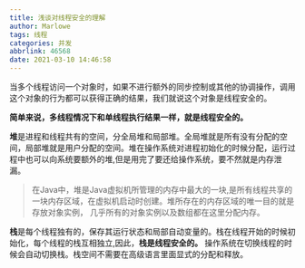 ```yaml
---
title: 浅谈对线程安全的理解
author: Marlowe
tags: 线程
categories: 并发
abbrlink: 46568
date: 2021-03-10 14:46:58
---
```

当多个线程访问一个对象时，如果不进行额外的同步控制或其他的协调操作，调用这个对象的行为都可以获得正确的结果，我们就说这个对象是线程安全的。
<!--more-->
**简单来说，多线程情况下和单线程执行结果一样，就是线程安全的。**

**堆**是进程和线程共有的空间，分全局堆和局部堆。全局堆就是所有没有分配的空间，局部堆就是用户分配的空间。堆在操作系统对进程初始化的时候分配，运行过程中也可以向系统要额外的堆,但是用完了要还给操作系统，要不然就是内存泄漏。

> 在Java中，堆是Java虚拟机所管理的内存中最大的一块,是所有线程共享的一块内存区域，在虚拟机启动时创建。堆所存在的内存区域的唯一目的就是存放对象实例， 几乎所有的对象实例以及数组都在这里分配内存。

**栈**是每个线程独有的，保存其运行状态和局部自动变量的。栈在线程开始的时候初始化，每个线程的栈互相独立,因此，**栈是线程安全的。** 操作系统在切换线程的时候会自动切换栈。栈空间不需要在高级语言里面显式的分配和释放。